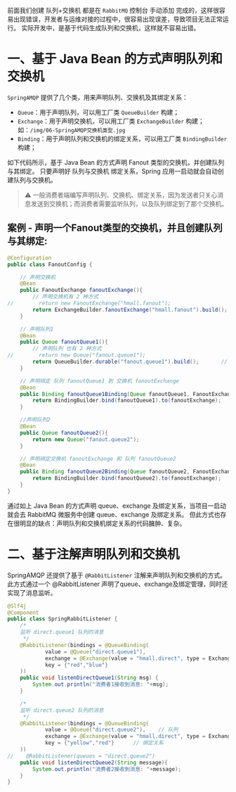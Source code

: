 前面我们创建 队列+交换机 都是在 `RabbitMQ` 控制台 手动添加 完成的，这样很容易出现错误，开发者与运维对接的过程中，很容易出现误差，导致项目无法正常运行。
实际开发中，是基于代码生成队列和交换机，这样就不容易出错。

# 一、基于 Java Bean 的方式声明队列和交换机
`SpringAMQP` 提供了几个类，用来声明队列、交换机及其绑定关系：
* `Queue`：用于声明队列，可以用工厂类 `QueueBuilder` 构建；
* `Exchange`：用于声明交换机，可以用工厂类 `ExchangeBuilder` 构建；如：`/img/06-SpringAMQP交换机类型.jpg`
* `Binding`：用于声明队列和交换机的绑定关系，可以用工厂类 `BindingBuilder` 构建；

如下代码所示，基于 Java Bean 的方式声明 Fanout 类型的交换机，并创建队列与其绑定。
只要声明好 队列与交换机 绑定关系，Spring 应用一启动就会自动创建队列与交换机。

> ⚠️ 一般消费者端编写声明队列、交换机、绑定关系，因为发送者只关心消息发送到交换机；而消费者需要监听队列，以及队列绑定到了那个交换机。 
 
## 案例 - 声明一个Fanout类型的交换机，并且创建队列与其绑定:

```java
@Configuration
public class FanoutConfig {

    // 声明交换机
    @Bean
    public FanoutExchange fanoutExchange(){
        // 声明交换机有 2 种方式
//        return new FanoutExchange("hmall.fanout");
        return ExchangeBuilder.fanoutExchange("hmall.fanout").build();
    }

    // 声明队列1
    @Bean
    public Queue fanoutQueue1(){
        // 声明队列 也有 2 种方式
//        return new Queue("fanout.queue1");
        return QueueBuilder.durable("fanout.queue1").build();       // durable 表示队列会持久化到磁盘，不容易丢失。
    }

    // 声明绑定 队列 fanoutQueue1 到 交换机 fanoutExchange
    @Bean
    public Binding fanoutQueue1Binding(Queue fanoutQueue1, FanoutExchange fanoutExchange){
        return BindingBuilder.bind(fanoutQueue1).to(fanoutExchange);
    }

    //声明队列2
    @Bean
    public Queue fanoutQueue2(){
        return new Queue("fanout.queue2");
    }

    // 声明绑定交换机 fanoutExchange 和 队列 fanoutQueue2
    @Bean
    public Binding fanoutQueue2Binding(Queue fanoutQueue2, FanoutExchange fanoutExchange){
        return BindingBuilder.bind(fanoutQueue2).to(fanoutExchange);
    }
}
```

通过如上 Java Bean 的方式声明 queue、exchange 及绑定关系，当项目一启动就会去 RabbitMQ 微服务中创建 queue、exchange 及绑定关系。 
但此方式也存在很明显的缺点：声明队列和交换机绑定关系的代码臃肿、复杂。


# 二、基于注解声明队列和交换机
SpringAMQP 还提供了基于 `@RabbitListener` 注解来声明队列和交换机的方式。
此方式通过一个 @RabbitListener 声明了queue、exchange及绑定管理，同时还实现了消息监听。

```java
@Slf4j
@Component
public class SpringRabbitListener {
    /*
    监听 direct.queue1 队列的消息
     */
    @RabbitListener(bindings = @QueueBinding(
            value = @Queue("direct.queue1"),
            exchange = @Exchange(value = "hmall.direct", type = ExchangeTypes.DIRECT),  // type 默认是 DIRECT；durable 默认为 true。
            key = {"red","blue"}
    ))
    public void listenDirectQueue1(String msg) {
        System.out.println("消费者1接收到消息: "+msg);
    }

    /*
    监听 direct.queue2 队列的消息
     */
    @RabbitListener(bindings = @QueueBinding(
            value = @Queue("direct.queue2"),    // 队列
            exchange = @Exchange(value = "hmall.direct", type = ExchangeTypes.DIRECT),  // 交换机
            key = {"yellow","red"}      // 绑定关系
    ))
//    @RabbitListener(queues = "direct.queue2")
    public void listenDirectQueue2(String message){
        System.out.println("消费者2接收到消息: "+message);
    }
}
```
